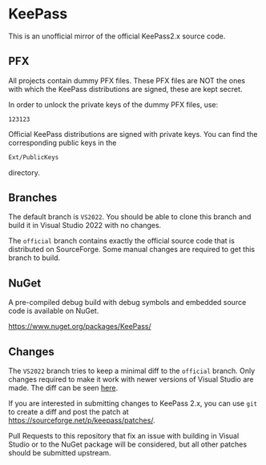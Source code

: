 # KeePass

This is an unofficial mirror of the official KeePass2.x source code.

## PFX

All projects contain dummy PFX files. These PFX files are NOT
the ones with which the KeePass distributions are signed, these
are kept secret.

In order to unlock the private keys of the dummy PFX files,
use:

```text
123123
```

Official KeePass distributions are signed with private keys.
You can find the corresponding public keys in the

```bash
Ext/PublicKeys
```

directory.

## Branches

The default branch is `VS2022`. You should be able to clone this branch and build it
in Visual Studio 2022 with no changes.

The `official` branch contains exactly the official source code that is distributed on
SourceForge. Some manual changes are required to get this branch to build.

## NuGet

A pre-compiled debug build with debug symbols and embedded source code is
available on NuGet.

<https://www.nuget.org/packages/KeePass/>

## Changes

The `VS2022` branch tries to keep a minimal diff to the `official` branch. Only
changes required to make it work with newer versions of Visual Studio are made.
The diff can be seen [here](https://github.com/dlech/KeePass2.x/compare/official...VS2022#files_bucket).

If you are interested in submitting changes to KeePass 2.x, you can use `git`
to create a diff and post the patch at <https://sourceforge.net/p/keepass/patches/>.

Pull Requests to this repository that fix an issue with building in Visual Studio
or to the NuGet package will be considered, but all other patches should be
submitted upstream.
